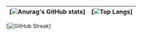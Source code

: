 | [![Anurag's GitHub stats](https://github-readme-stats.vercel.app/api?username=lnngn&theme=graywhite&hide_border=true)]| [![Top Langs](https://github-readme-stats.vercel.app/api/top-langs/?username=lnngn&theme=graywhite&layout=compact&langs_count=8&hide_border=true&card_width=400)]    |
| :---:   | :---: | 

[![GitHub Streak](https://streak-stats.demolab.com/?user=lnngn&card_width=1000&theme=graywhite&border_radius=0)]

